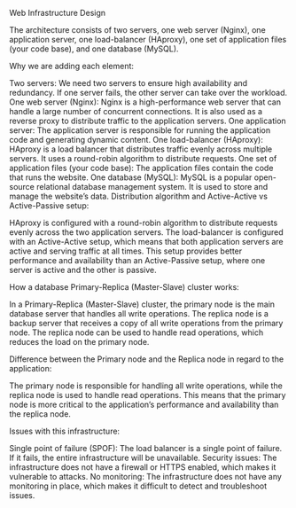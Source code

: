 Web Infrastructure Design

The architecture consists of two servers, one web server (Nginx), one application server, one load-balancer (HAproxy), one set of application files (your code base), and one database (MySQL).

Why we are adding each element:

Two servers: We need two servers to ensure high availability and redundancy. If one server fails, the other server can take over the workload.
One web server (Nginx): Nginx is a high-performance web server that can handle a large number of concurrent connections. It is also used as a reverse proxy to distribute traffic to the application servers.
One application server: The application server is responsible for running the application code and generating dynamic content.
One load-balancer (HAproxy): HAproxy is a load balancer that distributes traffic evenly across multiple servers. It uses a round-robin algorithm to distribute requests.
One set of application files (your code base): The application files contain the code that runs the website.
One database (MySQL): MySQL is a popular open-source relational database management system. It is used to store and manage the website’s data.
Distribution algorithm and Active-Active vs Active-Passive setup:

HAproxy is configured with a round-robin algorithm to distribute requests evenly across the two application servers. The load-balancer is configured with an Active-Active setup, which means that both application servers are active and serving traffic at all times. This setup provides better performance and availability than an Active-Passive setup, where one server is active and the other is passive.

How a database Primary-Replica (Master-Slave) cluster works:

In a Primary-Replica (Master-Slave) cluster, the primary node is the main database server that handles all write operations. The replica node is a backup server that receives a copy of all write operations from the primary node. The replica node can be used to handle read operations, which reduces the load on the primary node.

Difference between the Primary node and the Replica node in regard to the application:

The primary node is responsible for handling all write operations, while the replica node is used to handle read operations. This means that the primary node is more critical to the application’s performance and availability than the replica node.

Issues with this infrastructure:

Single point of failure (SPOF): The load balancer is a single point of failure. If it fails, the entire infrastructure will be unavailable.
Security issues: The infrastructure does not have a firewall or HTTPS enabled, which makes it vulnerable to attacks.
No monitoring: The infrastructure does not have any monitoring in place, which makes it difficult to detect and troubleshoot issues.
